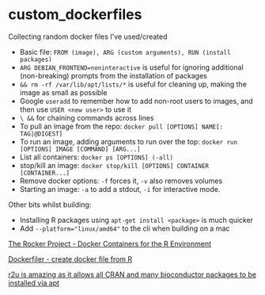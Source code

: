 # custom_dockerfiles
Collecting random docker files I've used/created


- Basic file: ```FROM (image), ARG (custom arguments), RUN (install packages)```
- ```ARG DEBIAN_FRONTEND=noninteractive``` is useful for ignoring additional (non-breaking) prompts from the installation of packages
- ```&& rm -rf /var/lib/apt/lists/*``` is useful for cleaning up, making the image as small as possible
- Google ```useradd``` to remember how to add non-root users to images, and then use ```USER <new user>``` to use it
- ```\ &&``` for chaining commands across lines
- To pull an image from the repo: ```docker pull [OPTIONS] NAME[: TAG|@DIGEST] ```
- To run an image, adding arguments to run over the top: ```docker run [OPTIONS] IMAGE [COMMAND] [ARG...]```
- List all containers: ```docker ps [OPTIONS] (-all)```
- stop/kill an image: ```docker stop/kill [OPTIONS] CONTAINER [CONTAINER...] ```
- Remove docker options: ```-f``` forces it, ```-v``` also removes volumes
- Starting an image: ```-a``` to add a stdout, ```-i``` for interactive mode. 

Other bits whilst building:

- Installing R packages using ```apt-get install <package>``` is much quicker
- Add ```--platform="linux/amd64"``` to the cli when building on a mac


[The Rocker Project - Docker Containers for the R Environment](https://rocker-project.org)

[Dockerfiler - create docker file from R](https://thinkr-open.github.io/dockerfiler/index.html)

[r2u is amazing as it allows all CRAN and many bioconductor packages to be installed via apt](https://eddelbuettel.github.io/r2u/)
